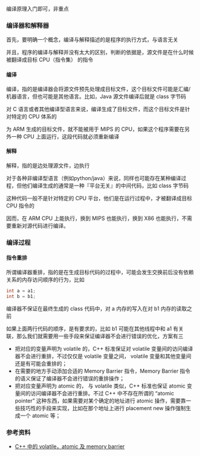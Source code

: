 
编译原理入门即可，非重点

### 编译器和解释器

首先，要明确一个概念，编译与解释描述的是程序的执行方式，与语言无关

并且，程序的编译与解释并没有太大的区别，判断的依据是，源文件是在什么时候被翻译成目标 CPU（指令集） 的指令

#### 编译

编译，指的是编译器会将源文件预先处理成目标文件，这个目标文件可能是汇编/机器语言，但也可能是其他语言。比如，Java 源文件编译后就是 class 字节码

对 C 语言或者其他编译型语言来说，编译生成了目标文件，而这个目标文件是针对特定的 CPU 体系的

为 ARM 生成的目标文件，就不能被用于 MIPS 的 CPU，如果这个程序需要在另外一种 CPU 上面运行，这段代码就必须重新编译

#### 解释

解释，指的是边处理源文件，边执行

对于各种非编译型语言（例如python/java）来说，同样也可能存在某种编译过程，但他们编译生成的通常是一种『平台无关』的中间代码，比如 class 字节码

这种代码一般不是针对特定的 CPU 平台，他们是在运行过程中，才被翻译成目标 CPU 指令的

因而，在 ARM CPU 上能执行，换到 MIPS 也能执行，换到 X86 也能执行，不需要重新对源代码进行编译。


### 编译过程

#### 指令重排

所谓编译器重排，指的是在生成目标代码的过程中，可能会发生交换前后没有依赖关系的内存访问顺序的行为，比如

``` java
int a = a1;
int b = b1;
```

编译器不保证在最终生成的 class 代码中，对 a 内存的写入在对 b1 内存的读取之前

如果上面两行代码的顺序，是有要求的，比如 b1 可能在其他线程中和 a1 有关联，那么我们就需要用一些手段来保证编译器不会进行错误的优化，方案有三

- 把对应的变量声明为 volatile 的，C++ 标准保证对 volatile 变量间的访问编译器不会进行重排，不过仅仅是 volatile 变量之间， volatile 变量和其他变量间还是有可能会重排的；
- 在需要的地方手动添加合适的 Memory Barrier 指令，Memory Barrier 指令的语义保证了编译器不会进行错误的重排操作；
- 把对应变量声明为 atomic 的， 与 volatile 类似，C++ 标准也保证 atomic 变量间的访问编译器不会进行重排。不过 C++ 中不存在所谓的 “atomic pointer” 这种东西，如果需要对某个确定的地址进行 atomic 操作，需要靠一些技巧性的手段来实现，比如在那个地址上进行 placement new 操作强制生成一个 atomic 等；

### 参考资料

- [C++ 中的 volatile，atomic 及 memory barrier](https://gaomf.cn/2020/09/11/Cpp_Volatile_Atomic_Memory_barrier/)

